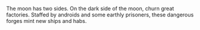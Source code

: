 The moon has two sides. On the dark side of the moon, churn great factories. Staffed by androids and some earthly prisoners, these dangerous forges mint new ships and habs.